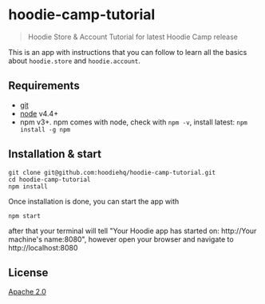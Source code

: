 # hoodie-camp-tutorial

> Hoodie Store & Account Tutorial for latest Hoodie Camp release

This is an app with instructions that you can follow
to learn all the basics about `hoodie.store` and `hoodie.account`.

## Requirements

- [git](http://www.git-scm.com/)
- [node](https://nodejs.org/en/) v4.4+
- npm v3+. npm comes with node, check with `npm -v`, install latest: `npm install -g npm`

## Installation & start

```
git clone git@github.com:hoodiehq/hoodie-camp-tutorial.git
cd hoodie-camp-tutorial
npm install
```

Once installation is done, you can start the app with

```
npm start
```
after that your terminal will tell "Your Hoodie app has started on: http://Your machine's name:8080",
however open your browser and navigate to http://localhost:8080

## License

[Apache 2.0](http://www.apache.org/licenses/LICENSE-2.0)
